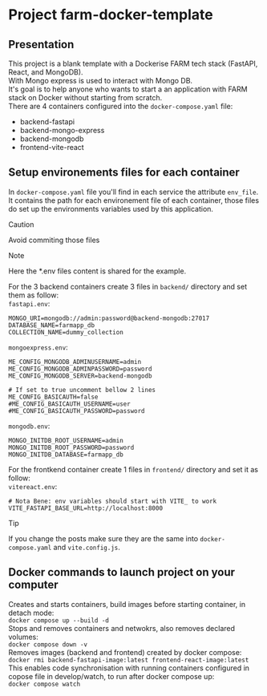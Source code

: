 # Project farm-docker-template

## Presentation
This project is a blank template with a Dockerise FARM tech stack (FastAPI, React, and MongoDB).<br>
With Mongo express is used to interact with Mongo DB.<br>
It's goal is to help anyone who wants to start a an application with FARM stack on Docker without starting from scratch.<br>
There are 4 containers configured into the `docker-compose.yaml` file:<br>
* backend-fastapi
* backend-mongo-express
* backend-mongodb
* frontend-vite-react

## Setup environements files for each container
In `docker-compose.yaml` file you'll find in each service the attribute `env_file`.<br>
It contains the path for each environement file of each container, those files do set up the environments variables used by this application.<br>

> [!CAUTION]
> Avoid commiting those files

> [!NOTE]
> Here the *.env files content is shared for the example.

For the 3 backend containers create 3 files in `backend/` directory and set them as follow:<br>
`fastapi.env`:<br>
```
MONGO_URI=mongodb://admin:password@backend-mongodb:27017
DATABASE_NAME=farmapp_db
COLLECTION_NAME=dummy_collection
```

`mongoexpress.env`:<br>
```
ME_CONFIG_MONGODB_ADMINUSERNAME=admin
ME_CONFIG_MONGODB_ADMINPASSWORD=password
ME_CONFIG_MONGODB_SERVER=backend-mongodb

# If set to true uncomment bellow 2 lines
ME_CONFIG_BASICAUTH=false
#ME_CONFIG_BASICAUTH_USERNAME=user
#ME_CONFIG_BASICAUTH_PASSWORD=password
```
`mongodb.env`:<br>
```
MONGO_INITDB_ROOT_USERNAME=admin
MONGO_INITDB_ROOT_PASSWORD=password
MONGO_INITDB_DATABASE=farmapp_db
```

For the frontkend container create 1 files in `frontend/` directory and set it as follow:<br>
`vitereact.env`:<br>
```
# Nota Bene: env variables should start with VITE_ to work
VITE_FASTAPI_BASE_URL=http://localhost:8000
```

> [!TIP]
> If you change the posts make sure they are the same into `docker-compose.yaml` and `vite.config.js`.

## Docker commands to launch project on your computer
Creates and starts containers, build images before starting container, in detach mode:<br>
`docker compose up --build -d`<br>
Stops and removes containers and netwokrs, also removes declared volumes:<br>
`docker compose down -v`<br>
Removes images (backend and frontend) created by docker compose:<br>
`docker rmi backend-fastapi-image:latest frontend-react-image:latest`<br>
This enables code synchronisation with running containers configured in copose file in develop/watch, to run after docker compose up:<br>
`docker compose watch`<br>